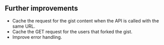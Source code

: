 ## Further improvements

- Cache the request for the gist content when the API is called with the same URL.
- Cache the GET request for the users that forked the gist.
- Improve error handling.
